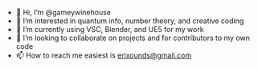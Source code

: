 - 👋 Hi, I’m @gameywinehouse
- 👀 I’m interested in quantum info, number theory, and creative coding
- 🌱 I’m currently using VSC, Blender, and UE5 for my work
- 💞️ I’m looking to collaborate on projects and for contributors to my own code
- 📫 How to reach me easiest is erixounds@gmail.com

<!---
gameywinehouse/gameywinehouse is a ✨ special ✨ repository because its `README.md` (this file) appears on your GitHub profile.
You can click the Preview link to take a look at your changes.
--->
